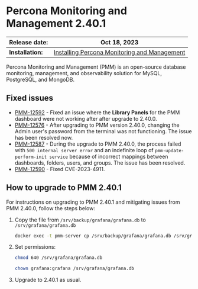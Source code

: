 # Percona Monitoring and Management 2.40.1

| **Release date:** | Oct 18, 2023                                                                                    |
| ----------------- | ----------------------------------------------------------------------------------------------- |
| **Installation:** | [Installing Percona Monitoring and Management](https://www.percona.com/software/pmm/quickstart) |

Percona Monitoring and Management (PMM) is an open-source database monitoring, management, and observability solution for MySQL, PostgreSQL, and MongoDB.

## Fixed issues

- [PMM-12592](https://jira.percona.com/browse/PMM-12592) - Fixed an issue where the **Library Panels** for the PMM dashboard were not working after after upgrade to 2.40.0.
- [PMM-12576](https://jira.percona.com/browse/PMM-12576) - After upgrading to PMM version 2.40.0, changing the Admin user's password from the terminal was not functioning. The issue has been resolved now.
- [PMM-12587](https://jira.percona.com/browse/PMM-12587) - During the upgrade to PMM 2.40.0, the process failed with `500 internal server error` and an indefinite loop of `pmm-update-perform-init service` because of incorrect mappings between dashboards, folders, users, and groups. The issue has been resolved.
- [PMM-12590](https://jira.percona.com/browse/PMM-12590) - Fixed CVE-2023-4911.


## How to upgrade to PMM 2.40.1

For instructions on upgrading to PMM 2.40.1 and mitigating issues from PMM 2.40.0, follow the steps below:

1. Copy the file from `/srv/backup/grafana/grafana.db` to `/srv/grafana/grafana.db`

    ```sh
    docker exec -t pmm-server cp /srv/backup/grafana/grafana.db /srv/grafana/grafana.db
    ```
2. Set permissions:

    ```sh
    chmod 640 /srv/grafana/grafana.db
 
    chown grafana:grafana /srv/grafana/grafana.db
    ```

3. Upgrade to 2.40.1 as usual.